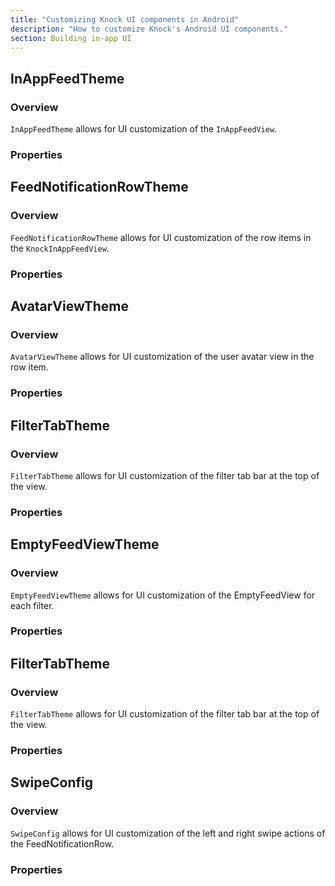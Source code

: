 ```yaml
---
title: "Customizing Knock UI components in Android"
description: "How to customize Knock's Android UI components."
section: Building in-app UI
---
```


## InAppFeedTheme

### Overview

`InAppFeedTheme` allows for UI customization of the `InAppFeedView`.

### Properties

<Attributes>
  <Attribute
    name="rowTheme"
    type="FeedNotificationRowTheme"
    description="Defines the UI customization of the row items."
  />
  <Attribute
    name="filterTabTheme"
    type="FilterTabTheme"
    description="Defines the UI customization of the top filter tabs."
  />
  <Attribute
    name="titleString"
    type="String?"
    description="Sets the title of the view. If set to nil, then the title view will be hidden entirely. This is useful if you want to have a completely custom title view."
  />
  <Attribute
    name="textStyle"
    type="TextStyle?"
    description="Sets the textStyle for the title of the view."
  />
  <Attribute
    name="upperBackgroundColor"
    type="Color?"
    description="Sets the background color of the top portion of the view (title view, filter view, and top action buttons view)."
  />
  <Attribute
    name="lowerBackgroundColor"
    type="Color?"
    description="Sets the background color of the bottom portion of the view (the list)."
  />
</Attributes>

## FeedNotificationRowTheme

### Overview

`FeedNotificationRowTheme` allows for UI customization of the row items in the `KnockInAppFeedView`.

### Properties

<Attributes>
  <Attribute
    name="backgroundColor"
    type="Color"
    description="Background color of the FeedNotificationRow."
  />
  <Attribute
    name="bodyTextStyle"
    type="TextStyle?"
    description="Set the textStyle of the body of the message."
  />
  <Attribute
    name="unreadNotificationCircleColor"
    type="Color"
    description="Color of the unread circle indicator in the top left of the row."
  />
  <Attribute
    name="showAvatarView"
    type="Bool"
    description="Show or hide the avatar/initials view in the upper left corner of the row."
  />
  <Attribute
    name="avatarViewTheme"
    type="AvatarViewTheme"
    description="Customize styling of avatarview."
  />
  <Attribute
    name="primaryActionButtonConfig"
    type="ActionButtonConfig"
    description="Styling for primary action buttons."
  />
  <Attribute
    name="secondaryActionButtonConfig"
    type="ActionButtonConfig"
    description="Styling for secondary action buttons."
  />
  <Attribute
    name="sentAtDateFormatter"
    type="DateTimeFormatter"
    description="DateTimeFormatter for the sent timestamp at the bottom of the row."
  />
  <Attribute
    name="sentAtDateTextStyle"
    type="TextStyle"
    description="TextStyle for sent timestamp."
  />
  <Attribute
    name="markAsReadSwipeConfig"
    type="SwipeConfig?"
    description="This is the config to set the mark as read/unread swipe actions. Set to null to remove the action entirely."
  />
  <Attribute
    name="archiveSwipeConfig"
    type="SwipeConfig?"
    description="This is the config to set the archive/unarchive swipe actions. Set to null to remove the action entirely."
  />
</Attributes>

## AvatarViewTheme

### Overview

`AvatarViewTheme` allows for UI customization of the user avatar view in the row item.

### Properties

<Attributes>
  <Attribute
    name="avatarViewBackgroundColor"
    type="Color?"
    description="Background color of the view. This is more apparent when the view is showing initials instead of an image."
  />
  <Attribute
    name="avatarViewInitialsTextStyle"
    type="TextStyle?"
    description="TextStyle for the initials view."
  />
  <Attribute
    name="avatarViewSize"
    type="CGFloat"
    description="Overall size of the avatar view."
  />
</Attributes>

## FilterTabTheme

### Overview

`FilterTabTheme` allows for UI customization of the filter tab bar at the top of the view.

### Properties

<Attributes>
  <Attribute
    name="selectedColor"
    type="Color?"
    description="The color the tab will be in the selected state"
  />
  <Attribute
    name="unselectedColor"
    type="Color?"
    description="The color the tab will be in the unselected state."
  />
  <Attribute
    name="textStyle"
    type="TextStyle"
    description="The TextStyle of the filter tab text."
  />
</Attributes>

## EmptyFeedViewTheme

### Overview

`EmptyFeedViewTheme` allows for UI customization of the EmptyFeedView for each filter.

### Properties

<Attributes>
  <Attribute
    name="backgroundColor"
    type="Color?"
    description="The background color of the view."
  />
  <Attribute
    name="title"
    type="String?"
    description="The title of the EmptyFeedView."
  />
  <Attribute
    name="titleTextStyle"
    type="TextStyle"
    description="The TextStyle of the title."
  />
  <Attribute
    name="subtitle"
    type="TextStyle"
    description="The subtitle of the EmptyFeedView."
  />
  <Attribute
    name="subtitleTextStyle"
    type="TextStyle"
    description="The TextStyle of the subtitle."
  />
  <Attribute
    name="icon"
    type="ImageVector?"
    description="The TextStyle of the filter tab text."
  />
  <Attribute
    name="iconResId"
    type="Int?"
    description="The TextStyle of the filter tab text."
  />
  <Attribute
    name="iconSize"
    type="Int?"
    description="The TextStyle of the filter tab text."
  />
  <Attribute
    name="iconColor"
    type="Color?"
    description="The TextStyle of the filter tab text."
  />
</Attributes>

## FilterTabTheme

### Overview

`FilterTabTheme` allows for UI customization of the filter tab bar at the top of the view.

### Properties

<Attributes>
  <Attribute
    name="selectedColor"
    type="Color?"
    description="The color the tab will be in the selected state"
  />
  <Attribute
    name="unselectedColor"
    type="Color?"
    description="The color the tab will be in the unselected state."
  />
  <Attribute
    name="textStyle"
    type="TextStyle"
    description="The TextStyle of the filter tab text."
  />
</Attributes>

## SwipeConfig

### Overview

`SwipeConfig` allows for UI customization of the left and right swipe actions of the FeedNotificationRow.

### Properties

<Attributes>
  <Attribute
    name="action"
    type="FeedNotificationRowSwipeAction?"
    description="The action you want taken on the swipe"
  />
  <Attribute
    name="title"
    type="String?"
    description="The title of the swipe action (e.g. `Read`)."
  />
  <Attribute
    name="inverseTitle"
    type="String?"
    description="The inverse title of the swipe action (e.g. `Unread`)."
  />
  <Attribute
    name="titleStyle"
    type="TextStyle?"
    description="The textStyle of the title."
  />
  <Attribute name="imageId" type="Int?" description="The image resource." />
  <Attribute
    name="inverseImageId"
    type="Int?"
    description="The inverse image resource."
  />
  <Attribute
    name="imageSize"
    type="Int?"
    description="The size of the image."
  />
  <Attribute
    name="imageColor"
    type="Color?"
    description="The color of the image."
  />
  <Attribute
    name="swipeColor"
    type="Color?"
    description="The background color of the swipe action."
  />
</Attributes>
